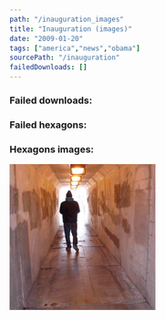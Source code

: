 ```yaml
---
path: "/inauguration_images"
title: "Inauguration (images)"
date: "2009-01-20"
tags: ["america","news","obama"]
sourcePath: "/inauguration"
failedDownloads: []
---
```



### Failed downloads:

### Failed hexagons:

### Hexagons images:


 ![mike.gif_hexagon.png](mike.gif_hexagon.png)

